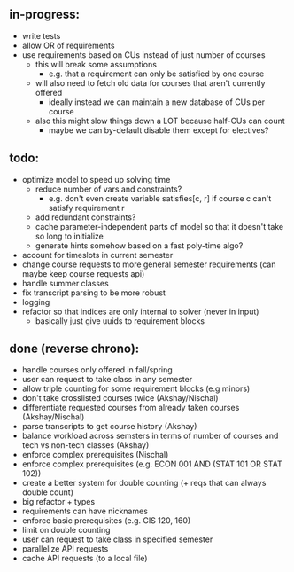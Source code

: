 ## in-progress:
- write tests
- allow OR of requirements
- use requirements based on CUs instead of just number of courses
    - this will break some assumptions
        - e.g. that a requirement can only be satisfied by one course
    - will also need to fetch old data for courses that aren't currently offered
        - ideally instead we can maintain a new database of CUs per course
    - also this might slow things down a LOT because half-CUs can count
        - maybe we can by-default disable them except for electives?

## todo:
- optimize model to speed up solving time
    - reduce number of vars and constraints? 
        - e.g. don't even create variable satisfies[c, r] if course c can't satisfy requirement r
    - add redundant constraints?
    - cache parameter-independent parts of model so that it doesn't take so long to initialize
    - generate hints somehow based on a fast poly-time algo?
- account for timeslots in current semester
- change course requests to more general semester requirements (can maybe keep course requests api)
- handle summer classes
- fix transcript parsing to be more robust
- logging
- refactor so that indices are only internal to solver (never in input)
    - basically just give uuids to requirement blocks

## done (reverse chrono):
- handle courses only offered in fall/spring
- user can request to take class in any semester
- allow triple counting for some requirement blocks (e.g minors)
- don't take crosslisted courses twice (Akshay/Nischal)
- differentiate requested courses from already taken courses (Akshay/Nischal)
- parse transcripts to get course history (Akshay)
- balance workload across semsters in terms of number of courses and tech vs non-tech classes (Akshay)
- enforce complex prerequisites (Nischal)
- enforce complex prerequisites (e.g. ECON 001 AND (STAT 101 OR STAT 102))
- create a better system for double counting (+ reqs that can always double count)
- big refactor + types
- requirements can have nicknames
- enforce basic prerequisites (e.g. CIS 120, 160)
- limit on double counting
- user can request to take class in specified semester
- parallelize API requests
- cache API requests (to a local file)